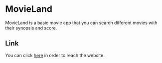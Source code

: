 # MovieLand
MovieLand is a basic movie app that you can search different movies with their synopsis and score.

## Link
You can click [here](https://movieland-database.netlify.app/) in order to reach the website.
